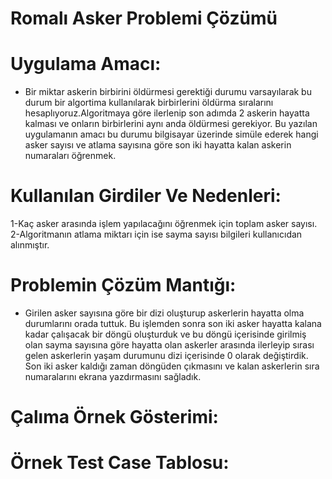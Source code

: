 # Romalı Asker Problemi Çözümü

# Uygulama Amacı:
- Bir miktar askerin birbirini öldürmesi gerektiği durumu varsayılarak bu durum bir algortima kullanılarak birbirlerini öldürma sıralarını hesaplıyoruz.Algoritmaya göre ilerlenip son adımda 2 askerin hayatta kalması ve onların birbirlerini aynı anda öldürmesi gerekiyor. Bu yazılan uygulamanın amacı bu durumu bilgisayar üzerinde simüle ederek hangi asker sayısı ve atlama sayısına göre son iki hayatta kalan askerin numaraları öğrenmek.

# Kullanılan Girdiler Ve Nedenleri:
 1-Kaç asker arasında işlem yapılacağını öğrenmek için toplam asker sayısı.
 2-Algoritmanın atlama miktarı için ise sayma sayısı bilgileri kullanıcıdan alınmıştır.

# Problemin Çözüm Mantığı:
- Girilen asker sayısına göre bir dizi oluşturup askerlerin hayatta olma durumlarını orada tuttuk. Bu işlemden sonra son iki asker hayatta kalana kadar çalışacak bir döngü oluşturduk ve bu döngü içerisinde girilmiş olan sayma sayısına göre hayatta olan askerler arasında ilerleyip sırası gelen askerlerin yaşam durumunu dizi içerisinde 0 olarak değiştirdik. Son iki asker kaldığı zaman döngüden çıkmasını ve kalan askerlerin sıra numaralarını ekrana yazdırmasını sağladık.

# Çalıma Örnek Gösterimi:


# Örnek Test Case Tablosu:




